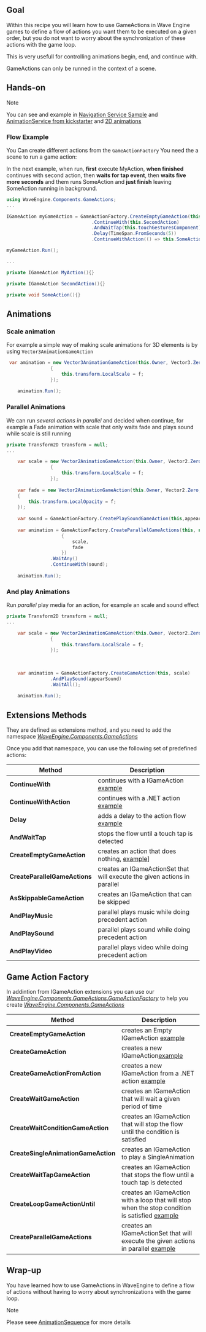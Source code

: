 ## Goal

Within this recipe you will learn how to use GameActions in Wave Engine games to define a flow of actions you want them to be executed on a given order, but you do not want to worry about the synchronization of these actions with the game loop.

This is very usefull for controlling animations begin, end, and continue with.

GameActions can only be runned in the context of a scene.

## Hands-on

> [!Note] 
>You can see and example in [Navigation Service Sample](https://github.com/WaveEngine/Samples/blob/19b2d516170730181a7cc2ca86f753f617ae6a17/Basic/NavigationFlow/SharedSource/Main/Navigation/NavigationService.cs)  and [AnimationService from kickstarter](https://github.com/WaveEngine/QuickStarters/blob/cf65f497697438139bcf84712893d76f73ab4478/SuperSlingshot/SharedSource/Main/Services/AnimationService.cs#L11) and [2D animations](https://github.com/WaveEngine/QuickStarters/blob/cf65f497697438139bcf84712893d76f73ab4478/SuperSlingshot/SharedSource/Main/Components/StarScoreComponent.cs#L134)

### Flow Example

You Can create different actions from the `GameActionFactory`
You need the a scene to run a game action:

In the next example, when run, **first** execute MyAction, **when finished** continues with second action, then **waits for tap event**, then **waits five more seconds** and them runs SomeAction and **just finish** leaving SomeAction running in background.

```C#
using WaveEngine.Components.GameActions;
...

IGameAction myGameAction = GameActionFactory.CreateEmptyGameAction(this,this.MyAction)
                               .ContinueWith(this.SecondAction)
                               .AndWaitTap(this.touchGesturesComponent)
                               .Delay(TimeSpan.FromSeconds(5))
                               .ContinueWithAction(() => this.SomeAction());

myGameAction.Run();

...

private IGameAction MyAction(){}

private IGameAction SecondAction(){}

private void SomeAction(){}
```

## Animations

### Scale animation
For example a simple way of making scale animations for 3D elements is by using `Vector3AnimationGameAction`
```C#
 var amination = new Vector3AnimationGameAction(this.Owner, Vector3.Zero, Vector3.One, TimeSpan.FromSeconds(1), ease, (f) =>
                {
                    this.transform.LocalScale = f;
                });
				
	animation.Run();
```

### Parallel Animations
We can  run *several actions in parallel* and decided when continue, for example a Fade animation with scale that only waits fade and plays sound while scale is still running

```C#
private Transform2D transform = null;
...

	var scale = new Vector2AnimationGameAction(this.Owner, Vector2.Zero, Vector2.One, TimeSpan.FromSeconds(1), ease, (f) =>
                {
                    this.transform.LocalScale = f;
                });
				
	var fade = new Vector2AnimationGameAction(this.Owner, Vector2.Zero, Vector2.One, TimeSpan.FromSeconds(2), ease, (f) =>
	{
		this.transform.LocalOpacity = f;
	});
	
	var sound = GameActionFactory.CreatePlaySoundGameAction(this,appearSound);
				
	var animation = GameActionFactory.CreateParallelGameActions(this, new List<IGameAction>() 
					{
						scale,
						fade
					})
				.WaitAny()
				.ContinueWith(sound);
	
	animation.Run();
```

### And play Animations
Run *parallel* play media for an action, for example an scale and sound effect

```C#
private Transform2D transform = null;
...

	var scale = new Vector2AnimationGameAction(this.Owner, Vector2.Zero, Vector2.One, TimeSpan.FromSeconds(1), ease, (f) =>
                {
                    this.transform.LocalScale = f;
                });
				
	
				
	var animation = GameActionFactory.CreateGameAction(this, scale)
				.AndPlaySound(appearSound)
				.WaitAll();
	
	animation.Run();
```
## Extensions Methods
They are defined as extensions method, and you need to add the namespace *[WaveEngine.Components.GameActions](xref:WaveEngine.Components.GameActions)*

Once you add that namespace, you can use the following set of predefined actions:

|  **Method**  	|**Description**  	| 
|---	|---	|
|**ContinueWith** | continues with a IGameAction [example](https://github.com/WaveEngine/QuickStarters/blob/cf65f497697438139bcf84712893d76f73ab4478/SuperSlingshot/SharedSource/Main/Services/AnimationService.cs#L32)|
|**ContinueWithAction**| continues with a .NET action [example](https://github.com/WaveEngine/QuickStarters/blob/af9fab88a9583a6552f2acf68fa113e1809c8a0f/WaveFrogger/SharedSource/Main/Behaviors/PlayerBehavior.cs#L278)|
|**Delay**| adds a delay to the action flow [example](https://github.com/WaveEngine/QuickStarters/blob/af9fab88a9583a6552f2acf68fa113e1809c8a0f/SuperSlingshot/SharedSource/Main/Scenes/InitialScene.cs#L57)|
|**AndWaitTap**| stops the flow until a touch tap is detected|
|**CreateEmptyGameAction**| creates an action that does nothing, [example](https://github.com/WaveEngine/QuickStarters/blob/cf65f497697438139bcf84712893d76f73ab4478/SuperSlingshot/SharedSource/Main/Components/StarScoreComponent.cs#L92)]|
|**CreateParallelGameActions**| creates an IGameActionSet that will execute the given actions in parallel|
|**AsSkippableGameAction**| creates an IGameAction that can be skipped|
|**AndPlayMusic**| parallel plays music while doing precedent action|
|**AndPlaySound**| parallel plays sound while doing precedent action|
|**AndPlayVideo**| parallel plays video while doing precedent action|


## Game Action Factory
In addintion from IGameAction extensions you can use our *[WaveEngine.Components.GameActions.GameActionFactory](xref:WaveEngine.Components.GameActions.GameActionFactory)* to help you create *[WaveEngine.Components.GameActions](xref:WaveEngine.Components.GameActions)*

|  **Method**  	|**Description**  	| 
|---	|---	|
|**CreateEmptyGameAction**| creates an Empty IGameAction [example](https://github.com/WaveEngine/QuickStarters/blob/af9fab88a9583a6552f2acf68fa113e1809c8a0f/Match3/SharedSource/Main/Services/Navigation/NavigationService.cs#L396)|
|**CreateGameAction**| creates a new IGameAction[example](https://github.com/WaveEngine/QuickStarters/blob/af9fab88a9583a6552f2acf68fa113e1809c8a0f/Match3/SharedSource/Main/Services/Navigation/NavigationService.cs#L396)|
|**CreateGameActionFromAction**| creates a new IGameAction from a .NET action [example](https://github.com/WaveEngine/QuickStarters/blob/af9fab88a9583a6552f2acf68fa113e1809c8a0f/Match3/SharedSource/Main/Services/Navigation/NavigationService.cs#L321)|
|**CreateWaitGameAction**| creates an IGameAction that will wait a given period of time|
|**CreateWaitConditionGameAction**| creates an IGameAction that will stop the flow until the condition is satisfied|
|**CreateSingleAnimationGameAction**| creates an IGameAction to play a SingleAnimation|
|**CreateWaitTapGameAction**| creates an IGameAction that stops the flow until a touch tap is detected|
|**CreateLoopGameActionUntil**| creates an IGameAction with a loop that will stop when the stop condition is satisfied [example](https://github.com/WaveEngine/QuickStarters/blob/cf65f497697438139bcf84712893d76f73ab4478/SuperSlingshot/SharedSource/Main/Services/AnimationService.cs#L31)|
|**CreateParallelGameActions**| creates an IGameActionSet that will execute the given actions in parallel [example](https://github.com/WaveEngine/QuickStarters/blob/af9fab88a9583a6552f2acf68fa113e1809c8a0f/Match3/SharedSource/Main/Services/Navigation/NavigationService.cs#L418)|

## Wrap-up

You have learned how to use GameActions in WaveEngine to define a flow of actions without having to worry about synchronizations with the game loop.


> [!Note] 
> Please seee [AnimationSequence](https://github.com/WaveEngine/Samples/blob/19b2d516170730181a7cc2ca86f753f617ae6a17/Graphics3D/AnimationSequence/SharedSource/Main/Scene2.cs) for more details
